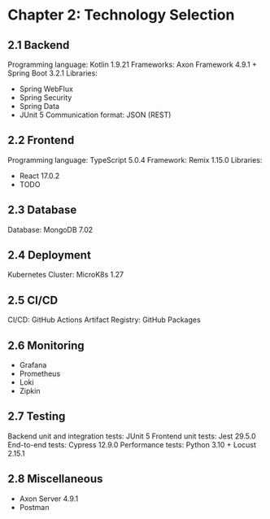 # Chapter 2: Technology Selection

## 2.1 Backend

Programming language: Kotlin 1.9.21
Frameworks: Axon Framework 4.9.1 + Spring Boot 3.2.1
Libraries:
- Spring WebFlux
- Spring Security
- Spring Data
- JUnit 5
  Communication format: JSON (REST)

## 2.2 Frontend

Programming language: TypeScript 5.0.4
Framework: Remix 1.15.0
Libraries:
- React 17.0.2
- TODO

## 2.3 Database

Database: MongoDB 7.02

## 2.4 Deployment

Kubernetes Cluster: MicroK8s 1.27

## 2.5 CI/CD

CI/CD: GitHub Actions
Artifact Registry: GitHub Packages

## 2.6 Monitoring

- Grafana
- Prometheus
- Loki
- Zipkin

## 2.7 Testing

Backend unit and integration tests: JUnit 5
Frontend unit tests: Jest 29.5.0
End-to-end tests: Cypress 12.9.0
Performance tests: Python 3.10 + Locust 2.15.1

## 2.8 Miscellaneous

- Axon Server 4.9.1
- Postman
